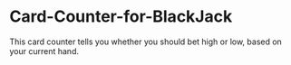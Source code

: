 # Card-Counter-for-BlackJack
This card counter tells you whether you should bet high or low, based on your current hand. 
